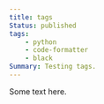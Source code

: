 ```yaml
---
title: tags
Status: published
tags:
    - python
    - code-formatter
    - black
Summary: Testing tags.
---
```


Some text here.
